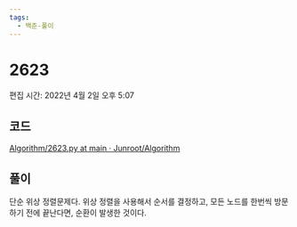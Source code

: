 ```yaml
---
tags:
  - 백준-풀이
---
```

# 2623

편집 시간: 2022년 4월 2일 오후 5:07

## 코드

[Algorithm/2623.py at main · Junroot/Algorithm](https://github.com/Junroot/Algorithm/blob/main/baekjoon/2623.py)

## 풀이

단순 위상 정렬문제다. 위상 정렬을 사용해서 순서를 결정하고, 모든 노드를 한번씩 방문하기 전에 끝난다면, 순환이 발생한 것이다.